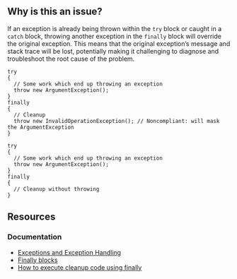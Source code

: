 ## Why is this an issue?

If an exception is already being thrown within the `try` block or caught in a `catch` block, throwing another exception in
the `finally` block will override the original exception. This means that the original exception’s message and stack trace will be lost,
potentially making it challenging to diagnose and troubleshoot the root cause of the problem.

    try
    {
      // Some work which end up throwing an exception
      throw new ArgumentException();
    }
    finally
    {
      // Cleanup
      throw new InvalidOperationException(); // Noncompliant: will mask the ArgumentException
    }

    try
    {
      // Some work which end up throwing an exception
      throw new ArgumentException();
    }
    finally
    {
      // Cleanup without throwing
    }

## Resources

### Documentation

-  [Exceptions and Exception Handling](https://docs.microsoft.com/en-us/dotnet/csharp/programming-guide/exceptions/)
-  [Finally blocks](https://learn.microsoft.com/en-us/dotnet/standard/exceptions/how-to-use-finally-blocks)
-  [How to execute
  cleanup code using finally](https://learn.microsoft.com/en-us/dotnet/csharp/fundamentals/exceptions/how-to-execute-cleanup-code-using-finally)
